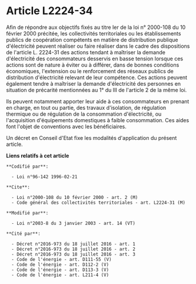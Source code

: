 # Article L2224-34

Afin de répondre aux objectifs fixés au titre Ier de la loi n° 2000-108 du 10 février 2000 précitée, les collectivités
territoriales ou les établissements publics de coopération compétents en matière de distribution publique d'électricité
peuvent réaliser ou faire réaliser dans le cadre des dispositions de l'article L. 2224-31 des actions tendant à maîtriser la
demande d'électricité des consommateurs desservis en basse tension lorsque ces actions sont de nature à éviter ou à différer,
dans de bonnes conditions économiques, l'extension ou le renforcement des réseaux publics de distribution d'électricité
relevant de leur compétence. Ces actions peuvent également tendre à maîtriser la demande d'électricité des personnes en
situation de précarité mentionnées au 1° du III de l'article 2 de la même loi.

Ils peuvent notamment apporter leur aide à ces consommateurs en prenant en charge, en tout ou partie, des travaux
d'isolation, de régulation thermique ou de régulation de la consommation d'électricité, ou l'acquisition d'équipements
domestiques à faible consommation. Ces aides font l'objet de conventions avec les bénéficiaires.

Un décret en Conseil d'Etat fixe les modalités d'application du présent article.

**Liens relatifs à cet article**

	**Codifié par**:

	  - Loi n°96-142 1996-02-21

	**Cite**:

	  - Loi n°2000-108 du 10 février 2000 - art. 2 (M)
	  - Code général des collectivités territoriales - art. L2224-31 (M)

	**Modifié par**:

	  - Loi n°2003-8 du 3 janvier 2003 - art. 14 (VT)

	**Cité par**:

	  - Décret n°2016-973 du 18 juillet 2016 - art. 1
	  - Décret n°2016-973 du 18 juillet 2016 - art. 2
	  - Décret n°2016-973 du 18 juillet 2016 - art. 3
	  - Code de l'énergie - art. D111-55 (V)
	  - Code de l'énergie - art. D112-2 (V)
	  - Code de l'énergie - art. D113-3 (V)
	  - Code de l'énergie - art. L211-4 (V)
